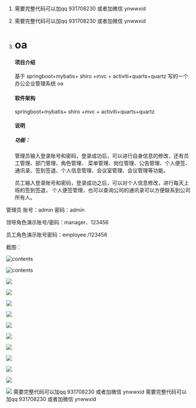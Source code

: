 1. 需要完整代码可以加qq 931708230  或者加微信 ynwwxid
1. 需要完整代码可以加qq 931708230  或者加微信 ynwwxid
3. # oa

   #### 项目介绍

   基于 springboot+mybatis+ shiro +mvc + activiti+quarts+quartz 写的一个办公企业管理系统 oa

   #### 软件架构

   springboot+mybatis+ shiro +mvc + activiti+quarts+quartz

   #### 说明

   ##### 功能：

   管理员输入登录账号和密码，登录成功后，可以进行自身信息的修改，还有员工管理、部门管理、角色管理、
   菜单管理、岗位管理、公告管理、个人便签、通讯录、签到签退、个人信息管理、会议室管理、会议管理等功能。
   
   员工输入登录账号和密码，登录成功之后，可以对个人信息修改，进行每天上班的签到签退，
   个人便签管理，也可以查询公司的通讯录可以方便联系到公司所有人。


管理员 账号：admin 密码：admin

领导角色演示账号/密码：manager、123456

员工角色演示账号密码：employee /123456

   

   截图：

   ![contents](./picture/picture2.png)



   ![contents](./picture/picture3.png)



   ![](./picture/picture4.png)



   ![](./picture/picture5.png)



   ![](./picture/picture6.png)



   ![](./picture/picture7.png)



   ![](./picture/picture8.png)



   ![](./picture/picture9.png)



   ![](./picture/picture10.png)
      
   ![](./picture/picture11.png)
      
   ![](./picture/picture12.png)
      
   ![](./picture/picture13.png)



   ![](./picture/picture14.png)
需要完整代码可以加qq 931708230  或者加微信 ynwwxid
需要完整代码可以加qq 931708230  或者加微信 ynwwxid
